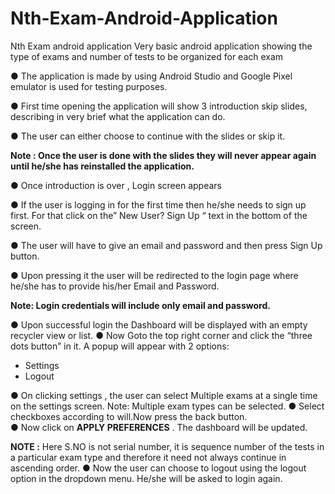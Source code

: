 # Nth-Exam-Android-Application
Nth Exam android application
Very basic android application showing the type of exams and number of tests to be organized for each exam



●	The application is made by using Android Studio and Google Pixel emulator is used for testing purposes.

●	First time opening the application will show 3 introduction skip slides, describing in very brief what the application can do.
 

●	The user can either choose to continue with the slides or skip it.

**Note : Once the user is done with the slides they will never appear again until he/she has reinstalled the application.**

●	Once introduction is over , Login screen appears 

●	If the user is logging in for the first time then he/she needs to sign up first. For that click on the” New User? Sign Up “ text in the bottom of the screen.

●	The user will have to give an email and password and then press Sign Up button. 

●	Upon pressing it the user will be redirected to the login page where he/she has to provide his/her Email and Password.

**Note: Login credentials will include only email and password.**

●	Upon successful login the Dashboard will be displayed with an empty recycler view or list.
●	Now Goto the top right corner and click the “three dots button” in it. A popup will appear with 2 options:
 - Settings
 - Logout
  


●	On clicking settings , the user can select Multiple exams at a single time on the settings screen. 
Note: Multiple exam types can be selected.
●	Select checkboxes according to will.Now press the back button.    
●	Now click on **APPLY PREFERENCES** . The dashboard will be updated.   

**NOTE :** Here S.NO is not serial number, it is sequence number of the tests in a particular exam type and therefore it need not always continue in ascending order.
●	Now the user can choose to logout using the logout option in the dropdown menu. He/she will be asked to login again.


